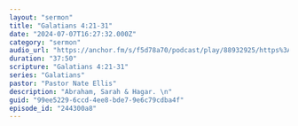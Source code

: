 ```yaml
---
layout: "sermon"
title: "Galatians 4:21-31"
date: "2024-07-07T16:27:32.000Z"
category: "sermon"
audio_url: "https://anchor.fm/s/f5d78a70/podcast/play/88932925/https%3A%2F%2Fd3ctxlq1ktw2nl.cloudfront.net%2Fproduction%2F2024-6-7%2F382647694-48000-1-af20ebafe534e.m4a"
duration: "37:50"
scripture: "Galatians 4:21-31"
series: "Galatians"
pastor: "Pastor Nate Ellis"
description: "Abraham, Sarah & Hagar. \n"
guid: "99ee5229-6ccd-4ee8-bde7-9e6c79cdba4f"
episode_id: "244300a8"
---
```


